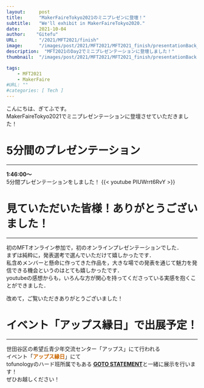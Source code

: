 ```yaml
---
layout:     post
title:      "MakerFaireTokyo2021のミニプレゼンに登壇！"
subtitle:   "We'll exhibit in MakerFaireTokyo2020."
date:       2021-10-04
author:    "Gitefu"
URL:        "/2021/MFT2021/finish"
image:      "/images/post/2021/MFT2021/MFT2021_finish/presentationBack_dark.jpg" #変更予定
description:  "MFT2021のDay2でミニプレゼンテーションに登壇しました！"
thumbnail:  "/images/post/2021/MFT2021/MFT2021_finish/presentationBack.jpg" #変更予定

tags:
    - MFT2021
    - MakerFaire
#URL: ""
#categories: [ Tech ]
---
```


こんにちは、ぎてふです。<br>
MakerFaireTokyo2021でミニプレゼンテーションに登壇させていただきました！

# 5分間のプレゼンテーション
*****
**1:46:00〜**<br>
5分間プレゼンテーションをしました！
{{< youtube PIUWrrt6RvY >}}

# 見ていただいた皆様！ありがとうございました！
*****
初のMFTオンライン参加で，初のオンラインプレゼンテーションでした．<br>
まずは純粋に，発表選考で選んでいただけて嬉しかったです．<br>
私含めメンバーと懸命に作ってきた作品を，大きな場での発表を通じて魅力を発信できる機会というのはとても嬉しかったです．<br>
youtubeの感想からも，いろんな方が関心を持ってくださっている実感を抱くことができました．

改めて，ご覧いただきありがとうございました！

# イベント「アップス縁日」で出展予定！
*****
世田谷区の希望丘青少年交流センター「アップス」にて行われる<br>
イベント「**<font style="color: #CC6600">アップス縁日</font>**」にて<br>
tofunologyのハード班所属でもある [**GOTO STATEMENT**](https://twitter.com/goto_statement)と一緒に展示を行います！<br>
ぜひお越しください！

<!-- ここにアップスの記事のframelyを貼る -->